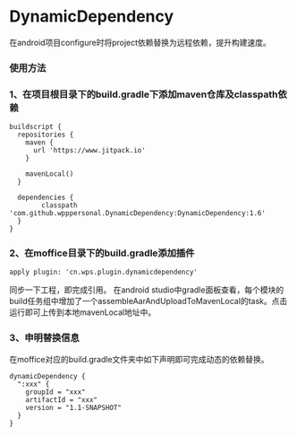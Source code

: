 # DynamicDependency
在android项目configure时将project依赖替换为远程依赖，提升构建速度。 

### 使用方法
### 1、在项目根目录下的build.gradle下添加maven仓库及classpath依赖
```
buildscript {
  repositories {
    maven {
      url 'https://www.jitpack.io'
    }
    
    mavenLocal()
  }
  
  dependencies {
        classpath 'com.github.wpppersonal.DynamicDependency:DynamicDependency:1.6'
  }
}
```

### 2、在moffice目录下的build.gradle添加插件
```
apply plugin: 'cn.wps.plugin.dynamicdependency' 
```

同步一下工程，即完成引用。 在android studio中gradle面板查看，每个模块的build任务组中增加了一个assembleAarAndUploadToMavenLocal的task。点击运行即可上传到本地mavenLocal地址中。 

### 3、申明替换信息 
在moffice对应的build.gradle文件夹中如下声明即可完成动态的依赖替换。 
```
dynamicDependency {
  ":xxx" {
    groupId = "xxx"
    artifactId = "xxx"
    version = "1.1-SNAPSHOT"
  }
}
```



